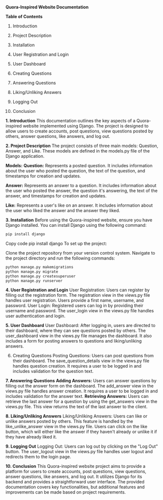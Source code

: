 **Quora-Inspired Website Documentation**

**Table of Contents**

1. Introduction

2. Project Description

3. Installation

4. User Registration and Login

5. User Dashboard

6. Creating Questions

7. Answering Questions

8. Liking/Unliking Answers

9. Logging Out

10. Conclusion



**1. Introduction**
This documentation outlines the key aspects of a Quora-inspired website implemented using Django. The project is designed to allow users to create accounts, post questions, view questions posted by others, answer questions, like answers, and log out.

**2. Project Description**
The project consists of three main models: Question, Answer, and Like. These models are defined in the models.py file of the Django application.

**Models:**
**Question:** Represents a posted question. It includes information about the user who posted the question, the text of the question, and timestamps for creation and updates.

**Answer:** Represents an answer to a question. It includes information about the user who posted the answer, the question it's answering, the text of the answer, and timestamps for creation and updates.

**Like:** Represents a user's like on an answer. It includes information about the user who liked the answer and the answer they liked.

**3. Installation**
Before using the Quora-inspired website, ensure you have Django installed. You can install Django using the following command:
```python
pip install django

```

Copy code
pip install django
To set up the project:

Clone the project repository from your version control system.
Navigate to the project directory and run the following commands:
```python
python manage.py makemigrations
python manage.py migrate
python manage.py createsuperuser
python manage.py runserver
```


**4. User Registration and Login**
User Registration: Users can register by filling out the registration form. The registration view in the views.py file handles user registration. Users provide a first name, username, and password.
User Login: Registered users can log in by providing their username and password. The user_login view in the views.py file handles user authentication and login.

**5. User Dashboard**
User Dashboard: After logging in, users are directed to their dashboard, where they can see questions posted by others. The user_dashboard view in the views.py file manages the dashboard. It also includes a form for posting answers to questions and liking/unliking answers.

6. Creating Questions
Posting Questions: Users can post questions from their dashboard. The save_question_details view in the views.py file handles question creation. It requires a user to be logged in and includes validation for the question text.

**7. Answering Questions**
**Adding Answers:** Users can answer questions by filling out the answer form on the dashboard. The add_answer view in the views.py file handles answer creation. It requires a user to be logged in and includes validation for the answer text.
**Retrieving Answers:** Users can retrieve the last answer for a question by using the get_answers view in the views.py file. This view returns the text of the last answer to the client.

**8. Liking/Unliking Answers**
Liking/Unliking Answers: Users can like or unlike answers posted by others. This feature is handled by the like_unlike_answer view in the views.py file. Users can click on the like button, which will either like the answer if they haven't already or unlike it if they have already liked it.

**9. Logging Out**
Logging Out: Users can log out by clicking on the "Log Out" button. The user_logout view in the views.py file handles user logout and redirects them to the login page.

**10. Conclusion**
This Quora-inspired website project aims to provide a platform for users to create accounts, post questions, view questions, answer questions, like answers, and log out. It utilizes Django for its backend and provides a straightforward user interface. The provided documentation covers key functionalities, but additional features and improvements can be made based on project requirements.
